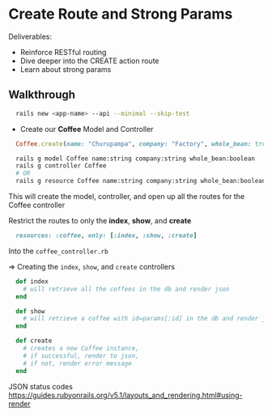 # Create Route and Strong Params

Deliverables:

- Reinforce RESTful routing
- Dive deeper into the CREATE action route
- Learn about strong params

## Walkthrough

```bash
  rails new <app-name> --api --minimal --skip-test
```

- Create our **Coffee** Model and Controller

```ruby
  Coffee.create(name: "Churupampa", company: "Factory", whole_bean: true)
```

```bash
  rails g model Coffee name:string company:string whole_bean:boolean
  rails g controller Coffee
  # OR
  rails g resource Coffee name:string company:string whole_bean:boolean
```

This will create the model, controller, and open up all the routes for the Coffee controller

Restrict the routes to only the **index**, **show**, and **create**

```ruby 
  resources: :coffee, only: [:index, :show, :create]
```

Into the `coffee_controller.rb`

=> Creating the `index`, `show`, and `create` controllers
```ruby
  def index
    # will retrieve all the coffees in the db and render json
  end

  def show
    # will retrieve a coffee with id=params[:id] in the db and render json
  end

  def create
    # creates a new Coffee instance, 
    # if successful, render to json, 
    # if not, render error message
  end
```
JSON status codes
https://guides.rubyonrails.org/v5.1/layouts_and_rendering.html#using-render